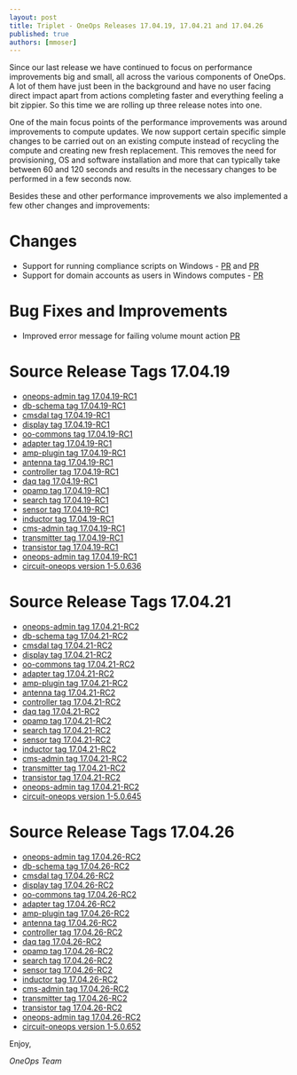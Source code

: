 ```yaml
---
layout: post
title: Triplet - OneOps Releases 17.04.19, 17.04.21 and 17.04.26
published: true
authors: [mmoser]
---
```


Since our last release we have continued to focus on performance improvements big and small, all across the various
components of OneOps. A lot of them have just been in the background and have no user facing direct impact apart from
actions completing faster and everything feeling a bit zippier. So this time we are rolling up three release notes into
one. 

<!--more-->

One of the main focus points of the performance improvements was around improvements to compute updates. We now support
certain specific simple changes to be carried out on an existing compute instead of recycling the compute and creating
new fresh replacement. This removes the need for provisioning, OS and software installation and more that can typically
take between 60 and 120 seconds and results in the necessary changes to be performed in a few seconds now.

Besides these and other performance improvements we also implemented a few other changes and improvements:

# Changes

* Support for running compliance scripts on Windows - [PR](https://github.com/oneops/circuit-oneops-1/pull/806)
and [PR](https://github.com/oneops/oneops-admin/pull/184)
* Support for domain accounts as users in Windows computes - [PR](https://github.com/oneops/circuit-oneops-1/pull/798)

# Bug Fixes and Improvements

* Improved error message for failing volume mount action [PR](https://github.com/oneops/circuit-oneops-1/pull/811)

# Source Release Tags 17.04.19

- [oneops-admin tag 17.04.19-RC1](https://github.com/oneops/oneops-admin/tree/17.04.19-RC1)
- [db-schema tag 17.04.19-RC1](https://github.com/oneops/db-schema/tree/17.04.19-RC1)
- [cmsdal tag 17.04.19-RC1](https://github.com/oneops/cmsdal/tree/17.04.19-RC1)
- [display tag 17.04.19-RC1](https://github.com/oneops/display/tree/17.04.19-RC1)
- [oo-commons tag 17.04.19-RC1](https://github.com/oneops/oo-commons/tree/17.04.19-RC1)
- [adapter tag 17.04.19-RC1](https://github.com/oneops/adapter/tree/17.04.19-RC1)
- [amp-plugin tag 17.04.19-RC1](https://github.com/oneops/amq-plugin/tree/17.04.19-RC1)
- [antenna tag 17.04.19-RC1](https://github.com/oneops/antenna/tree/17.04.19-RC1)
- [controller tag 17.04.19-RC1](https://github.com/oneops/controller/tree/17.04.19-RC1)
- [daq tag 17.04.19-RC1](https://github.com/oneops/daq/tree/17.04.19-RC1)
- [opamp tag 17.04.19-RC1](https://github.com/oneops/opamp/tree/17.04.19-RC1)
- [search tag 17.04.19-RC1](https://github.com/oneops/search/tree/17.04.19-RC1)
- [sensor tag 17.04.19-RC1](https://github.com/oneops/sensor/tree/17.04.19-RC1)
- [inductor tag 17.04.19-RC1](https://github.com/oneops/inductor/tree/17.04.19-RC1)
- [cms-admin tag 17.04.19-RC1](https://github.com/oneops/cms-admin/tree/17.04.19-RC1)
- [transmitter tag 17.04.19-RC1](https://github.com/oneops/transmitter/tree/17.04.19-RC1)
- [transistor tag 17.04.19-RC1](https://github.com/oneops/transistor/tree/17.04.19-RC1)
- [oneops-admin tag 17.04.19-RC1](https://github.com/oneops/oneops-admin/tree/17.04.19-RC1)
- [circuit-oneops version 1-5.0.636](https://github.com/oneops/circuit-oneops-1/releases/tag/circuit-oneops-1-5.0.636)

# Source Release Tags 17.04.21

- [oneops-admin tag 17.04.21-RC2](https://github.com/oneops/oneops-admin/tree/17.04.21-RC2)
- [db-schema tag 17.04.21-RC2](https://github.com/oneops/db-schema/tree/17.04.21-RC2)
- [cmsdal tag 17.04.21-RC2](https://github.com/oneops/cmsdal/tree/17.04.21-RC2)
- [display tag 17.04.21-RC2](https://github.com/oneops/display/tree/17.04.21-RC2)
- [oo-commons tag 17.04.21-RC2](https://github.com/oneops/oo-commons/tree/17.04.21-RC2)
- [adapter tag 17.04.21-RC2](https://github.com/oneops/adapter/tree/17.04.21-RC2)
- [amp-plugin tag 17.04.21-RC2](https://github.com/oneops/amq-plugin/tree/17.04.21-RC2)
- [antenna tag 17.04.21-RC2](https://github.com/oneops/antenna/tree/17.04.21-RC2)
- [controller tag 17.04.21-RC2](https://github.com/oneops/controller/tree/17.04.21-RC2)
- [daq tag 17.04.21-RC2](https://github.com/oneops/daq/tree/17.04.21-RC2)
- [opamp tag 17.04.21-RC2](https://github.com/oneops/opamp/tree/17.04.21-RC2)
- [search tag 17.04.21-RC2](https://github.com/oneops/search/tree/17.04.21-RC2)
- [sensor tag 17.04.21-RC2](https://github.com/oneops/sensor/tree/17.04.21-RC2)
- [inductor tag 17.04.21-RC2](https://github.com/oneops/inductor/tree/17.04.21-RC2)
- [cms-admin tag 17.04.21-RC2](https://github.com/oneops/cms-admin/tree/17.04.21-RC2)
- [transmitter tag 17.04.21-RC2](https://github.com/oneops/transmitter/tree/17.04.21-RC2)
- [transistor tag 17.04.21-RC2](https://github.com/oneops/transistor/tree/17.04.21-RC2)
- [oneops-admin tag 17.04.21-RC2](https://github.com/oneops/oneops-admin/tree/17.04.21-RC2)
- [circuit-oneops version 1-5.0.645](https://github.com/oneops/circuit-oneops-1/releases/tag/circuit-oneops-1-5.0.645)

# Source Release Tags 17.04.26

- [oneops-admin tag 17.04.26-RC2](https://github.com/oneops/oneops-admin/tree/17.04.26-RC2)
- [db-schema tag 17.04.26-RC2](https://github.com/oneops/db-schema/tree/17.04.26-RC2)
- [cmsdal tag 17.04.26-RC2](https://github.com/oneops/cmsdal/tree/17.04.26-RC2)
- [display tag 17.04.26-RC2](https://github.com/oneops/display/tree/17.04.26-RC2)
- [oo-commons tag 17.04.26-RC2](https://github.com/oneops/oo-commons/tree/17.04.26-RC2)
- [adapter tag 17.04.26-RC2](https://github.com/oneops/adapter/tree/17.04.26-RC2)
- [amp-plugin tag 17.04.26-RC2](https://github.com/oneops/amq-plugin/tree/17.04.26-RC2)
- [antenna tag 17.04.26-RC2](https://github.com/oneops/antenna/tree/17.04.26-RC2)
- [controller tag 17.04.26-RC2](https://github.com/oneops/controller/tree/17.04.26-RC2)
- [daq tag 17.04.26-RC2](https://github.com/oneops/daq/tree/17.04.26-RC2)
- [opamp tag 17.04.26-RC2](https://github.com/oneops/opamp/tree/17.04.26-RC2)
- [search tag 17.04.26-RC2](https://github.com/oneops/search/tree/17.04.26-RC2)
- [sensor tag 17.04.26-RC2](https://github.com/oneops/sensor/tree/17.04.26-RC2)
- [inductor tag 17.04.26-RC2](https://github.com/oneops/inductor/tree/17.04.26-RC2)
- [cms-admin tag 17.04.26-RC2](https://github.com/oneops/cms-admin/tree/17.04.26-RC2)
- [transmitter tag 17.04.26-RC2](https://github.com/oneops/transmitter/tree/17.04.26-RC2)
- [transistor tag 17.04.26-RC2](https://github.com/oneops/transistor/tree/17.04.26-RC2)
- [oneops-admin tag 17.04.26-RC2](https://github.com/oneops/oneops-admin/tree/17.04.26-RC2)
- [circuit-oneops version 1-5.0.652](https://github.com/oneops/circuit-oneops-1/releases/tag/circuit-oneops-1-5.0.652)

Enjoy,

_OneOps Team_
